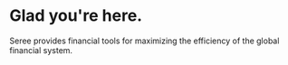 # Glad you're here.
Seree provides financial tools for maximizing the efficiency of the global financial system.
